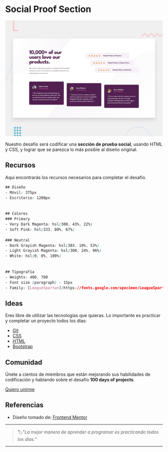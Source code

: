 # Social Proof Section

![social proof section](./img/13-day.jpg)

Nuestro desafío será codificar una **sección de prueba social**, usando HTML y CSS, y lograr que se parezca lo más posible al diseño original.

## Recursos

Aquí encontrarás los recursos necesarios para completar el desafío.

```css
## Diseño
- Móvil: 375px
- Escritorio: 1200px


## Colores
### Primary
- Very Dark Magenta: hsl(300, 43%, 22%)
- Soft Pink: hsl(333, 80%, 67%)

### Neutral
- Dark Grayish Magenta: hsl(303, 10%, 53%)
- Light Grayish Magenta: hsl(300, 24%, 96%)
- White: hsl(0, 0%, 100%)


## Tipografía
- Weights: 400, 700
- Font size (paragraph) - 15px
- Family: [LeagueSpartan](https://fonts.google.com/specimen/LeagueSpartan)
```

## Ideas

Eres libre de utilizar las tecnologías que quieras. Lo importante es practicar y completar un proyecto todos los días:

- [Git](https://git-scm.com/)
- [CSS](https://www.w3schools.com/css/default.asp)
- [HTML](https://www.w3schools.com/html/default.asp)
- [Bootstrap](https://getbootstrap.com/)

## Comunidad

Únete a cientos de miembros que están mejorando sus habilidades de codificación y hablando sobre el desafío **100 days of projects**.

<a href="https://chat.whatsapp.com/LDaK0dksr8f7FbsTWSf0ww" class="btn">
  Quiero unirme
</a>


## Referencias

- Diseño tomado de: [Frontend Mentor](https://www.frontendmentor.io/challenges/social-proof-section-6e0qTv_bA)

---

> 🏷️"_La mejor manera de aprender a programar es practicando todos los días."_  

---